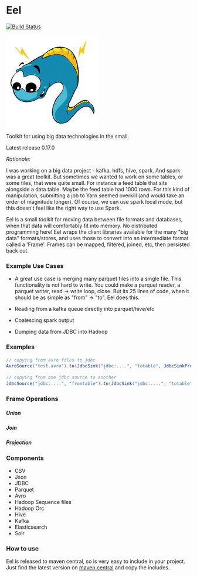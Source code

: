 # Eel

[![Build Status](https://travis-ci.org/eel-lib/eel.svg?branch=master)](https://travis-ci.org/eel-lib/eel)

![Logo](core/src/main/graphics/eel.png)

Toolkit for using big data technologies in the small.

Latest release 0.17.0

*Rationale:*

I was working on a big data project - kafka, hdfs, hive, spark. And spark was a great toolkit. But sometimes we wanted to work on some tables, or some files, that were quite small. For instance a feed table that sits alongside a data table. Maybe the feed table had 1000 rows. For this kind of manipulation, submitting a job to Yarn seemed overkill (and would take an order of magnitude longer). Of course, we can use spark local mode, but this doesn't feel like the right way to use Spark.

Eel is a small toolkit for moving data between file formats and databases, when that data will comfortably fit into memory. No distributed programming here! Eel wraps the client libraries available for the many "big data" formats/stores, and uses those to convert into an intermediate format called a 'Frame'. Frames can be mapped, filtered, joined, etc, then persisted back out.

### Example Use Cases

* A great use case is merging many parquet files into a single file. This functionality is not hard to write. You could make a parquet reader, a parquet writer, read -> write loop, close. But its 25 lines of code, when it should be as simple as "from" -> "to". Eel does this.

* Reading from a kafka queue directly into parquet/hive/etc

* Coalescing spark output

* Dumping data from JDBC into Hadoop

### Examples

```scala
// copying from avro files to jdbc
AvroSource("test.avro").to(JdbcSink("jdbc:....", "totable", JdbcSinkProps(createTable = true)))
```

```scala
// copying from one jdbc source to another
JdbcSource("jdbc:....", "fromtable").to(JdbcSink("jdbc:....", "totable", JdbcSinkProps(createTable = true)))
```

### Frame Operations

##### Union

##### Join

##### Projection

### Components

* CSV
* Json
* JDBC
* Parquet
* Avro
* Hadoop Sequence files
* Hadoop Orc
* Hive
* Kafka
* Elasticsearch
* Solr

### How to use

Eel is released to maven central, so is very easy to include in your project. Just find the latest version on [maven central](http://search.maven.org/#search|ga|1|io.eels) and copy the includes.
